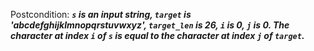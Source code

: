 Postcondition: ***`s` is an input string, `target` is 'abcdefghijklmnopqrstuvwxyz', `target_len` is 26, `i` is 0, `j` is 0. The character at index `i` of `s` is equal to the character at index `j` of `target`.***